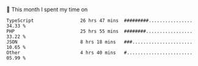 📅 This month I spent my time on

<!--START_SECTION:waka-->

```text
TypeScript                 26 hrs 47 mins  #########................   34.33 %
PHP                        25 hrs 55 mins  ########.................   33.22 %
JSON                       8 hrs 18 mins   ###......................   10.65 %
Other                      4 hrs 40 mins   #........................   05.99 %
```

<!--END_SECTION:waka-->

